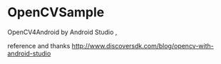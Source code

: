 # OpenCVSample
OpenCV4Android by Android Studio , 

reference and thanks http://www.discoversdk.com/blog/opencv-with-android-studio
